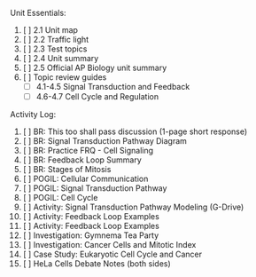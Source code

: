 Unit Essentials:

1. [ ] 2.1 Unit map
2. [ ] 2.2 Traffic light
3. [ ] 2.3 Test topics
4. [ ] 2.4 Unit summary
5. [ ] 2.5 Official AP Biology unit summary
6. [ ] Topic review guides
	- [ ] 4.1-4.5 Signal Transduction and Feedback
	- [ ] 4.6-4.7 Cell Cycle and Regulation

Activity Log:

1. [ ] BR: This too shall pass discussion (1-page short response)
2. [ ] BR: Signal Transduction Pathway Diagram
3. [ ] BR: Practice FRQ - Cell Signaling
4. [ ] BR: Feedback Loop Summary
13. [ ] BR: Stages of Mitosis
5. [ ] POGIL: Cellular Communication
6. [ ] POGIL: Signal Transduction Pathway
7. [ ] POGIL: Cell Cycle
8. [ ] Activity: Signal Transduction Pathway Modeling (G-Drive)
9. [ ] Activity: Feedback Loop Examples
11. [ ] Activity: Feedback Loop Examples
10. [ ] Investigation: Gymnema Tea Party
15. [ ] Investigation: Cancer Cells and Mitotic Index
14. [ ] Case Study: Eukaryotic Cell Cycle and Cancer
16. [ ] HeLa Cells Debate Notes (both sides)
